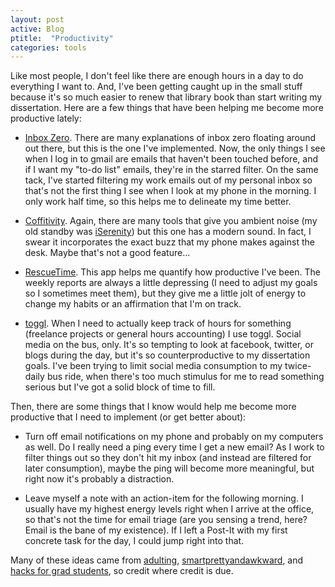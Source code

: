 ```yaml
---
layout: post
active: Blog
ptitle:  "Productivity" 
categories: tools
---
```


Like most people, I don't feel like there are enough hours in a day to do everything I want to. And, I've been getting caught up in the small stuff because it's so much easier to renew that library book than start writing my dissertation. Here are a few things that have been helping me become more productive lately:

* [Inbox Zero](http://xph.us/2013/01/22/inbox-zero-for-life.html). There are many explanations of inbox zero floating around out there, but this is the one I've implemented. Now, the only things I see when I log in to gmail are emails that haven't been touched before, and if I want my "to-do list" emails, they're in the starred filter. 
On the same tack, I've started filtering my work emails out of my personal inbox so that's not the first thing I see when I look at my phone in the morning. I only work half time, so this helps me to delineate my time better. 

* [Coffitivity](http://www.coffitivity.com/). Again, there are many tools that give you ambient noise (my old standby was [iSerenity](http://www.iserenity.com/)) but this one has a modern sound. In fact, I swear it incorporates the exact buzz that my phone makes against the desk. Maybe that's not a good feature...

* [RescueTime](http://rescuetime.com/ref/506719). This app helps me quantify how productive I've been. The weekly reports are always a little depressing (I need to adjust my goals so I sometimes meet them), but they give me a little jolt of energy to change my habits or an affirmation that I'm on track.

* [toggl](http://www.toggl.com/). When I need to actually keep track of hours for something (freelance projects or general hours accounting) I use toggl. 
Social media on the bus, only. It's so tempting to look at facebook, twitter, or blogs during the day, but it's so counterproductive to my dissertation goals. I've been trying to limit social media consumption to my twice-daily bus ride, when there's too much stimulus for me to read something serious but I've got a solid block of time to fill. 


Then, there are some things that I know would help me become more productive that I need to implement (or get better about):

* Turn off email notifications on my phone and probably on my computers as well. Do I really need a ping every time I get a new email? As I work to filter things out so they don't hit my inbox (and instead are filtered for later consumption), maybe the ping will become more meaningful, but right now it's probably a distraction.

* Leave myself a note with an action-item for the following morning. I usually have my highest energy levels right when I arrive at the office, so that's not the time for email triage (are you sensing a trend, here? Email is the bane of my existence). If I left a Post-It with my first concrete task for the day, I could jump right into that. 

Many of these ideas came from [adulting](http://adultingblog.com/), [smartprettyandawkward](http://smartprettyandawkward.com/), and [hacks for grad students](http://matt.might.net/articles/productivity-tips-hints-hacks-tricks-for-grad-students-academics/), so credit where credit is due.